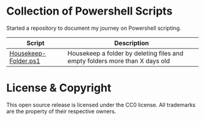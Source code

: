 # Collection of Powershell Scripts

Started a repository to document my journey on Powershell scripting.

| Script                                               | Description                                                        | 
| ---------------------------------------------------- | ------------------------------------------------------------------ | 
| [Housekeep-Folder.ps1](Scripts/Housekeep-Folder.ps1) | Housekeep a folder by deleting files and empty folders more than X days old |


# License & Copyright

This open source release is licensed under the CC0 license. All trademarks are the property of their respective owners.
